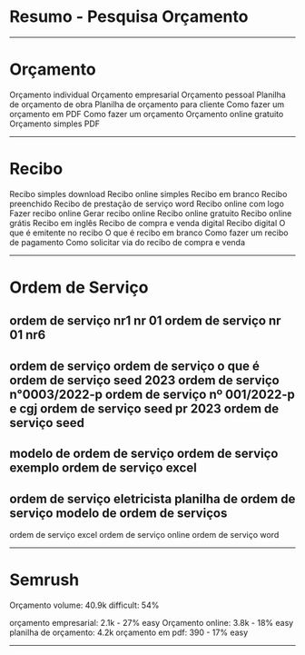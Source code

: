 # Resumo - Pesquisa Orçamento

---

# Orçamento

Orçamento individual
Orçamento empresarial
Orçamento pessoal
Planilha de orçamento de obra
Planilha de orçamento para cliente
Como fazer um orçamento em PDF
Como fazer um orçamento
Orçamento online gratuito
Orçamento simples PDF

---

# Recibo

Recibo simples download
Recibo online simples
Recibo em branco
Recibo preenchido
Recibo de prestação de serviço word
Recibo online com logo
Fazer recibo online
Gerar recibo online
Recibo online gratuito
Recibo online grátis
Recibo em inglês
Recibo de compra e venda digital
Recibo digital
O que é emitente no recibo
O que é recibo em branco
Como fazer um recibo de pagamento
Como solicitar via do recibo de compra e venda

---

# Ordem de Serviço

ordem de serviço nr1
nr 01 ordem de serviço
nr 01
nr6
-
ordem de serviço
ordem de serviço o que é
ordem de serviço seed 2023
ordem de serviço n°0003/2022-p
ordem de serviço nº 001/2022-p e cgj
ordem de serviço seed pr 2023
ordem de serviço seed
-
modelo de ordem de serviço
ordem de serviço exemplo
ordem de serviço excel
-
ordem de serviço eletricista
planilha de ordem de serviço
modelo de ordem de serviços
-
ordem de serviço excel
ordem de serviço online
ordem de serviço word

---

# Semrush

Orçamento
volume: 40.9k
difficult: 54%

orçamento empresarial: 2.1k - 27% easy
Orçamento online: 3.8k - 18% easy
planilha de orçamento: 4.2k
orçamento em pdf: 390 - 17% easy

---



